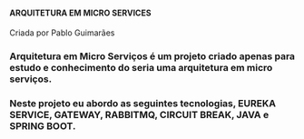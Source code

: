 #### ARQUITETURA EM MICRO SERVICES

Criada por Pablo Guimarães

### Arquitetura em Micro Serviços é um projeto criado apenas para estudo e conhecimento do seria uma arquitetura em micro serviços.
### Neste projeto eu abordo as seguintes tecnologias, EUREKA SERVICE, GATEWAY, RABBITMQ, CIRCUIT BREAK, JAVA e SPRING BOOT.


